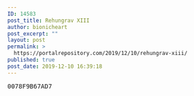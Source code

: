 ```yaml
---
ID: 14583
post_title: Rehungrav XIII
author: bionicheart
post_excerpt: ""
layout: post
permalink: >
  https://portalrepository.com/2019/12/10/rehungrav-xiii/
published: true
post_date: 2019-12-10 16:39:18
---
```

<pre>0078F9B67AD7</pre>